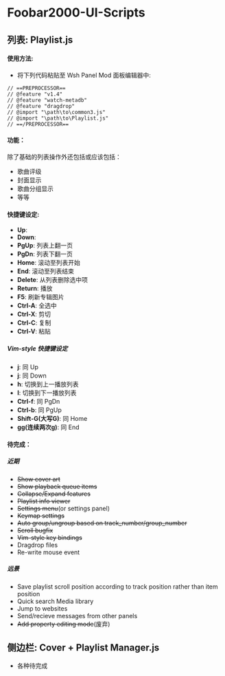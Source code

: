 # Foobar2000-UI-Scripts

## 列表: Playlist.js

#### 使用方法:
* 将下列代码粘贴至 Wsh Panel Mod 面板编辑器中:
```
// ==PREPROCESSOR==
// @feature "v1.4"
// @feature "watch-metadb"
// @feature "dragdrop"
// @import "\path\to\common3.js"
// @import "\path\to\Playlist.js"
// ==/PREPROCESSOR==
```
#### 功能：
除了基础的列表操作外还包括或应该包括：
* 歌曲评级
* 封面显示
* 歌曲分组显示
* 等等

#### 快捷键设定:
* **Up**: 
* **Down**:
* **PgUp**: 列表上翻一页
* **PgDn**: 列表下翻一页
* **Home**: 滚动至列表开始
* **End**: 滚动至列表结束
* **Delete**: 从列表删除选中项
* **Return**: 播放
* **F5**: 刷新专辑图片
* **Ctrl-A**: 全选中
* **Ctrl-X**: 剪切
* **Ctrl-C**: 复制
* **Ctrl-V**: 粘贴

##### Vim-style 快捷键设定
* **j**: 同 Up
* **j**: 同 Down
* **h**: 切换到上一播放列表
* **l**: 切换到下一播放列表
* **Ctrl-f**: 同 PgDn
* **Ctrl-b**: 同 PgUp
* **Shift-G(大写G)**: 同 Home
* **gg(连续两次g)**: 同 End

#### 待完成：
##### 近期
* ~~Show cover art~~
* ~~Show playback queue items~~
* ~~Collapse/Expand features~~
* ~~Playlist info viewer~~
* ~~Settings menu~~(or settings panel)
* ~~Keymap settings~~
* ~~Auto group/ungroup based on track\_number/group\_number~~
* ~~Scroll bugfix~~
* ~~Vim-style key bindings~~
* Dragdrop files
* Re-write mouse event

##### 远景
* Save playlist scroll position according to track position rather than item position
* Quick search Media library
* Jump to websites
* Send/recieve messages from other panels
* ~~Add property editing mode~~(废弃)


## 侧边栏: Cover + Playlist Manager.js
* 各种待完成


